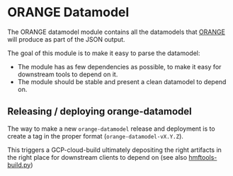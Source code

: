 # ORANGE Datamodel

The ORANGE datamodel module contains all the datamodels that [ORANGE](../orange) will produce as part of the JSON output.

The goal of this module is to make it easy to parse the datamodel:

- The module has as few dependencies as possible, to make it easy for downstream tools to depend on it.
- The module should be stable and present a clean datamodel to depend on.

## Releasing / deploying orange-datamodel

The way to make a new `orange-datamodel` release and deployment is to create a tag in the proper format (`orange-datamodel-vX.Y.Z`).

This triggers a GCP-cloud-build ultimately depositing the right artifacts in the right place for downstream clients to depend on (see
also [hmftools-build.py](../hmftools-build.py))